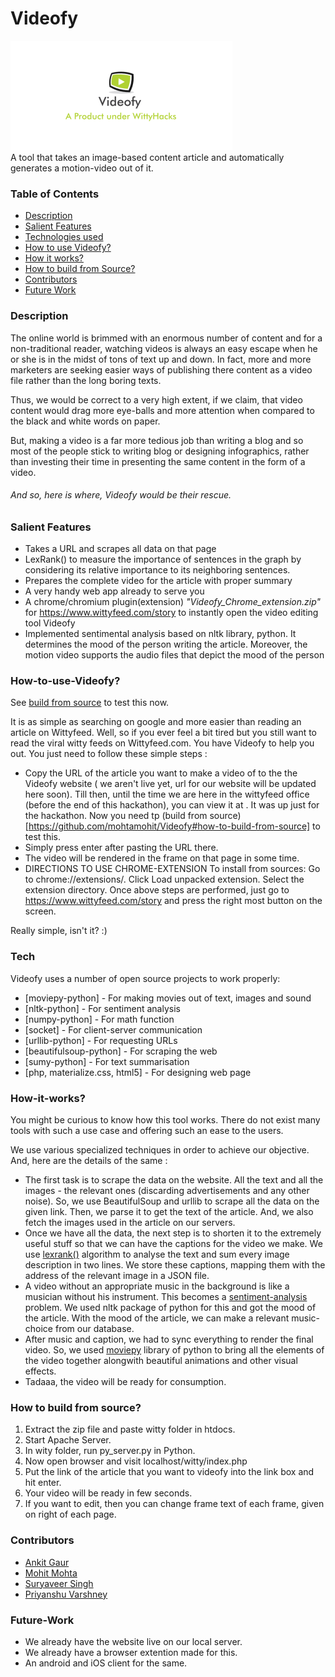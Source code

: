 # Videofy
![Alt text](/videofy.png?raw=true)
</br>
A tool that takes an image-based content article and automatically generates a motion-video out of it. 

### Table of Contents
  - [Description](https://github.com/mohtamohit/Videofy/blob/master/README.md#description)
  - [Salient Features](https://github.com/mohtamohit/Videofy/blob/master/README.md#salient-features)
  - [Technologies used](https://github.com/mohtamohit/Videofy/blob/master/README.md#tech)
  - [How to use Videofy?](https://github.com/mohtamohit/Videofy/blob/master/README.md#how-to-use-videofy)
  - [How it works?](https://github.com/mohtamohit/Videofy/blob/master/README.md#how-it-works)
  - [How to build from Source?](https://github.com/mohtamohit/Videofy#how-to-build-from-source)
  - [Contributors](https://github.com/mohtamohit/Videofy/blob/master/README.md#contributors)
  - [Future Work](https://github.com/mohtamohit/Videofy/blob/master/README.md#future-work)

### Description
The online world is brimmed with an enormous number of content and for a non-traditional reader, watching videos is always an easy escape when he or she is in the midst of tons of text up and down. In fact, more and more marketers are seeking easier ways of publishing there content as a video file rather than the long boring texts.

Thus, we would be correct to a very high extent, if we claim, that video content would drag more eye-balls and more attention when compared to the black and white words on paper.

But, making a video is a far more tedious job than writing a blog and so most of the people stick to writing blog or designing infographics, rather than investing their time in presenting the same content in the form of a video.
###### And so, here is where, Videofy would be their rescue.

### Salient Features
- Takes a URL and scrapes all data on that page
- LexRank() to measure the importance of sentences in the graph by considering its relative importance to its neighboring sentences.
- Prepares the complete video for the article with proper summary
- A very handy web app already to serve you
- A chrome/chromium plugin(extension) *"Videofy_Chrome_extension.zip"* for https://www.wittyfeed.com/story to instantly open the video editing tool Videofy
- Implemented sentimental analysis based on nltk library, python. It determines the mood of the person writing the article. Moreover, the motion video supports the audio files that depict the mood of the person 


### How-to-use-Videofy?
See [build from source](https://github.com/mohtamohit/Videofy#how-to-build-from-source) to test this now.

It is as simple as searching on google and more easier than reading an article on Wittyfeed. Well, so if you ever feel a bit tired but you still want to read the viral witty feeds on Wittyfeed.com. You have Videofy to help you out. You just  need to follow these simple steps : 
  - Copy the URL of the article you want to make a video of to the the Videofy website ( we aren't live yet, url for our website will be updated here soon). Till then, until the time we are here in the wittyfeed office (before the end of this hackathon), you can view it at <link deleted because local server is off now>. It was up just for the hackathon. Now you need tp (build from source)[https://github.com/mohtamohit/Videofy#how-to-build-from-source] to test this.
  - Simply press enter after pasting the URL there.
  - The video will be rendered in the frame on that page in some time.
  - DIRECTIONS TO USE CHROME-EXTENSION
    To install from sources:
    Go to chrome://extensions/.
    Click Load unpacked extension.
    Select the extension directory.
    Once above steps are performed, just go to https://www.wittyfeed.com/story and press the right most button on the screen.

Really simple, isn't it? :)

### Tech
Videofy uses a number of open source projects to work properly:
* [moviepy-python] - For making movies out of text, images and sound
* [nltk-python] - For sentiment analysis
* [numpy-python] - For math function
* [socket] - For client-server communication
* [urllib-python] - For requesting URLs
* [beautifulsoup-python] - For scraping the web
* [sumy-python] - For text summarisation
* [php, materialize.css, html5] - For designing web page

### How-it-works?
You might be curious to know how this tool works. There do not exist many tools with such a use case and offering such an ease to the users.

We use various specialized techniques in order to achieve our objective. And, here are the details of the same :
  - The first task is to scrape the data on the website. All the text and all the images - the relevant ones (discarding advertisements and any other noise). So, we use BeautifulSoup and urllib to scrape all the data on the given link. Then, we parse it to get the text of the article. And, we also fetch the images used in the article on our servers.
  - Once we have all the data, the next step is to shorten it to the extremely useful stuff so that we can have the captions for the video we make. We use [lexrank()](http://blog.nus.edu.sg/soctalent/2010/02/11/a-brief-summary-of-lexrank-graph-based-lexical-centrality-as-salience-in-text-summarization/) algorithm to analyse the text and sum every image description in two lines. We store these captions, mapping them with the address of the relevant image in a JSON file.
  - A video without an appropriate music in the background is like a musician without his instrument. This becomes a [sentiment-analysis](http://text-processing.com/demo/sentiment/) problem. We used nltk package of python for this and got the mood of the article. With the mood of the article, we can make a relevant music-choice from our database.
  - After music and caption, we had to sync everything to render the final video. So, we used [moviepy](https://github.com/Zulko/moviepy) library of python to bring all the elements of the video together alongwith beautiful animations and other visual effects.
  - Tadaaa, the video will be ready for consumption.

### How to build from source?
1. Extract the zip file and paste witty folder in htdocs.
2. Start Apache Server.
3. In wity folder, run py_server.py in Python.
4. Now open browser and visit localhost/witty/index.php
5. Put the link of the article that you want to videofy into the link box and hit enter.
6. Your video will be ready in few seconds.
7. If you want to edit, then you can change frame text of each frame, given on right of each page.

### Contributors
  - [Ankit Gaur](https://github.com/ankit-gaur)
  - [Mohit Mohta](https://github.com/mohtamohit)
  - [Suryaveer Singh](https://github.com/surya-veer)
  - [Priyanshu Varshney](https://github.com/priyanshuvarsh)

### Future-Work
- We already have the website live on our local server.
- We already have a browser extention made for this.
- An android and iOS client for the same.


